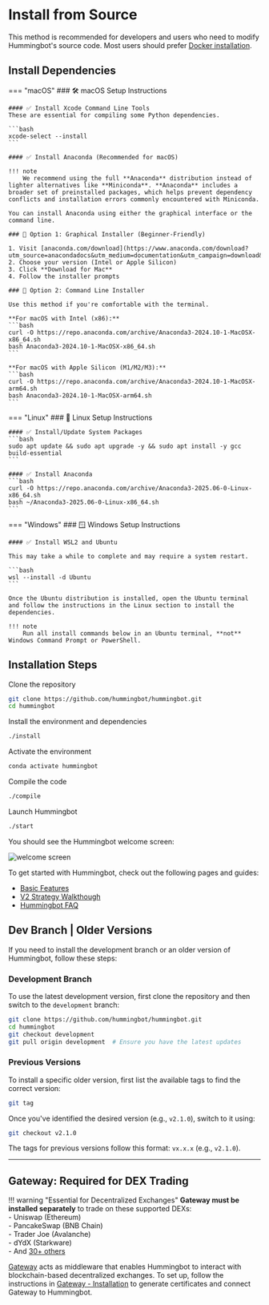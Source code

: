 # Install from Source

This method is recommended for developers and users who need to modify Hummingbot's source code. Most users should prefer [Docker installation](docker.md).


## Install Dependencies

=== "macOS"
    ### 🛠️ macOS Setup Instructions

    #### ✅ Install Xcode Command Line Tools  
    These are essential for compiling some Python dependencies.

    ```bash
    xcode-select --install
    ```

    #### ✅ Install Anaconda (Recommended for macOS)

    !!! note
        We recommend using the full **Anaconda** distribution instead of lighter alternatives like **Miniconda**. **Anaconda** includes a broader set of preinstalled packages, which helps prevent dependency conflicts and installation errors commonly encountered with Miniconda.
    
    You can install Anaconda using either the graphical interface or the command line.

    ### 🔹 Option 1: Graphical Installer (Beginner-Friendly)

    1. Visit [anaconda.com/download](https://www.anaconda.com/download?utm_source=anacondadocs&utm_medium=documentation&utm_campaign=download&utm_content=installmacgraphical)
    2. Choose your version (Intel or Apple Silicon)
    3. Click **Download for Mac**
    4. Follow the installer prompts

    ### 🔹 Option 2: Command Line Installer

    Use this method if you're comfortable with the terminal.

    **For macOS with Intel (x86):**
    ```bash
    curl -O https://repo.anaconda.com/archive/Anaconda3-2024.10-1-MacOSX-x86_64.sh
    bash Anaconda3-2024.10-1-MacOSX-x86_64.sh
    ```

    **For macOS with Apple Silicon (M1/M2/M3):**
    ```bash
    curl -O https://repo.anaconda.com/archive/Anaconda3-2024.10-1-MacOSX-arm64.sh
    bash Anaconda3-2024.10-1-MacOSX-arm64.sh
    ```

=== "Linux"
    ### 🐧 Linux Setup Instructions

    #### ✅ Install/Update System Packages
    ```bash
    sudo apt update && sudo apt upgrade -y && sudo apt install -y gcc build-essential
    ```

    #### ✅ Install Anaconda
    ```bash
    curl -O https://repo.anaconda.com/archive/Anaconda3-2025.06-0-Linux-x86_64.sh
    bash ~/Anaconda3-2025.06-0-Linux-x86_64.sh
    ```

=== "Windows"
    ### 🪟 Windows Setup Instructions

    #### ✅ Install WSL2 and Ubuntu

    This may take a while to complete and may require a system restart.

    ```bash
    wsl --install -d Ubuntu
    ```

    Once the Ubuntu distribution is installed, open the Ubuntu terminal and follow the instructions in the Linux section to install the dependencies. 

    !!! note
        Run all install commands below in an Ubuntu terminal, **not** Windows Command Prompt or PowerShell.



## Installation Steps 

Clone the repository
```bash
git clone https://github.com/hummingbot/hummingbot.git
cd hummingbot
```

Install the environment and dependencies
```bash
./install
```

Activate the environment
```bash
conda activate hummingbot
```

Compile the code
```bash
./compile
```

Launch Hummingbot
```bash
./start
```

You should see the Hummingbot welcome screen:

![welcome screen](/assets/img/welcome.png)

To get started with Hummingbot, check out the following pages and guides:

* [Basic Features](/client/)
* [V2 Strategy Walkthough](/v2-strategies/walkthrough/)
* [Hummingbot FAQ](/faq/)


## Dev Branch | Older Versions

If you need to install the development branch or an older version of Hummingbot, follow these steps:

### **Development Branch**
To use the latest development version, first clone the repository and then switch to the `development` branch:

```bash
git clone https://github.com/hummingbot/hummingbot.git
cd hummingbot
git checkout development
git pull origin development  # Ensure you have the latest updates
```

### **Previous Versions**
To install a specific older version, first list the available tags to find the correct version:

```bash
git tag
```

Once you've identified the desired version (e.g., `v2.1.0`), switch to it using:

```bash
git checkout v2.1.0
```

The tags for previous versions follow this format: `vx.x.x` (e.g., `v2.1.0`).

---

## Gateway: Required for DEX Trading

!!! warning "Essential for Decentralized Exchanges"
    **Gateway must be installed separately** to trade on these supported DEXs:  
    - Uniswap (Ethereum)  
    - PancakeSwap (BNB Chain)  
    - Trader Joe (Avalanche)  
    - dYdX (Starkware)  
    - And [30+ others](/gateway/exchanges)  

[Gateway](/gateway) acts as middleware that enables Hummingbot to interact with blockchain-based decentralized exchanges. To set up, follow the instructions in [Gateway - Installation](/gateway/installation) to generate certificates and connect Gateway to Hummingbot.




